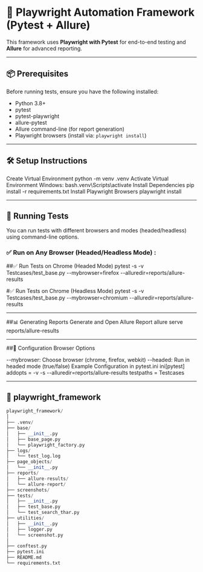 # 🧪 Playwright Automation Framework (Pytest + Allure)

This framework uses **Playwright with Pytest** for end-to-end testing and **Allure** for advanced reporting.

-------------------------------------------------------------------------------------------------------------------

## 📦 Prerequisites

Before running tests, ensure you have the following installed:

- Python 3.8+
- pytest
- pytest-playwright
- allure-pytest
- Allure command-line (for report generation)
- Playwright browsers (install via: `playwright install`)

-------------------------------------------------------------------------------------------------------------------

## 🛠️ Setup Instructions

Create Virtual Environment
python -m venv .venv
Activate Virtual Environment
Windows:
bash.venv\Scripts\activate
Install Dependencies
pip install -r requirements.txt
Install Playwright Browsers
playwright install

-------------------------------------------------------------------------------------------------------------------

## 🚀 Running Tests

You can run tests with different browsers and modes (headed/headless) using command-line options.

### ✅ Run on **Any Browser** (Headed/Headless Mode) :

##✅ Run Tests on Chrome (Headed Mode)
pytest -s -v Testcases/test_base.py --mybrowser=firefox --alluredir=reports/allure-results

#✅ Run Tests on Chrome (Headless Mode)
pytest -s -v Testcases/test_base.py --mybrowser=chromium --alluredir=reports/allure-results

-------------------------------------------------------------------------------------------------------------------

##📊 Generating Reports
Generate and Open Allure Report
allure serve reports/allure-results

------------------------------------------------------------------------------------------------------------
##🔧 Configuration
Browser Options

--mybrowser: Choose browser (chrome, firefox, webkit)
--headed: Run in headed mode (true/false)
Example Configuration in pytest.ini
ini[pytest]
addopts = -v -s --alluredir=reports/allure-results
testpaths = Testcases

-----------------------------------------------------------------------------------------------------------

## 📁 playwright_framework

```Python
playwright_framework/
│
├── .venv/
├── base/
│   ├── __init__.py
│   ├── base_page.py
│   └── playwright_factory.py
├── logs/
│   └── test_log.log
├── page_objects/
│   └── __init__.py
├── reports/
│   ├── allure-results/
│   └── allure-report/
├── screenshots/
├── tests/
│   ├── __init__.py
│   ├── test_base.py
│   └── test_search_thar.py
├── utilities/
│   ├── __init__.py
│   ├── logger.py
│   └── screenshot.py
│
├── conftest.py
├── pytest.ini
├── README.md
└── requirements.txt 
